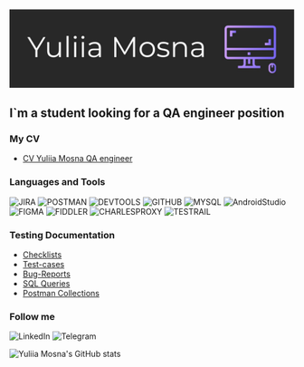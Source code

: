 [![Header](https://github.com/Yuliia-Mosna/Yuliia-Mosna/blob/main/assets/logo.png)](https://drive.google.com/drive/folders/1BMEIcOlZARMBYKQsvHMNQRytf8eh4zrV?usp=sharing)
 
## I`m a student looking for a QA engineer position 
 
### My CV 
 
<ul> 
      <li><a href="https://drive.google.com/drive/folders/1BMEIcOlZARMBYKQsvHMNQRytf8eh4zrV?usp=sharing">CV Yuliia Mosna QA engineer</a></li> 
</ul> 
 
### Languages and Tools 
![JIRA](https://img.shields.io/badge/-JIRA-090909?style=for-the-badge&logo=jira&logoColor=0000ff)
![POSTMAN](https://img.shields.io/badge/-POSTMAN-090909?style=for-the-badge&logo=postman&logoColor=ffa500)
![DEVTOOLS](https://img.shields.io/badge/-DEVTOOLS-090909?style=for-the-badge&logo=devtools&logoColor=0000ff)
![GITHUB](https://img.shields.io/badge/-GITHUB-090909?style=for-the-badge&logo=github&logoColor=2ed22e)
![MYSQL](https://img.shields.io/badge/-MYSQL-090909?style=for-the-badge&logo=mysql&logoColor=ffae00)
![AndroidStudio](https://img.shields.io/badge/-ANDROIDSTUDIO-090909?style=for-the-badge&logo=androidstudio&logoColor=00ff00) 
![FIGMA](https://img.shields.io/badge/-FIGMA-090909?style=for-the-badge&logo=figma&logoColor=ff2400)
![FIDDLER](https://img.shields.io/badge/-FIDDLER-090909?style=for-the-badge&logo=fiddler&logoColor=19e619)
![CHARLESPROXY](https://img.shields.io/badge/-CHARLESPROXY-090909?style=for-the-badge&logo=charlesproxy&logoColor=ffc3ea)
![TESTRAIL](https://img.shields.io/badge/-TESTRAIL-090909?style=for-the-badge&logo=testrail&logoColor=ffff00)


 
### Testing Documentation 
 
<ul> 
      <li><a href="https://drive.google.com/drive/folders/182q9nPzBmBH9N9q5i9vWp6bRwW1X2NwA?usp=sharing">Checklists</a></li> 
      <li><a href="https://drive.google.com/drive/folders/1XWPDB7rT7Ljdhy1spHM10uu8RYpfThht?usp=sharing">Test-cases</a></li> 
      <li><a href="https://drive.google.com/drive/folders/1BMEIcOlZARMBYKQsvHMNQRytf8eh4zrV?usp=sharing">Bug-Reports</a></li> 
      <li><a href="https://drive.google.com/drive/folders/1BMEIcOlZARMBYKQsvHMNQRytf8eh4zrV?usp=sharing">SQL Queries</a></li> 
      <li><a href="https://drive.google.com/drive/folders/1BMEIcOlZARMBYKQsvHMNQRytf8eh4zrV?usp=sharing">Postman Collections</a></li> 
</ul> 
 
### Follow me 
![LinkedIn](https://www.linkedin.com/in/yuliia-m0s/) 
![Telegram](https://t.me/mosna_lia) 
 
![Yuliia Mosna's GitHub stats](https://github.com/anuraghazra/github-readme-stats)